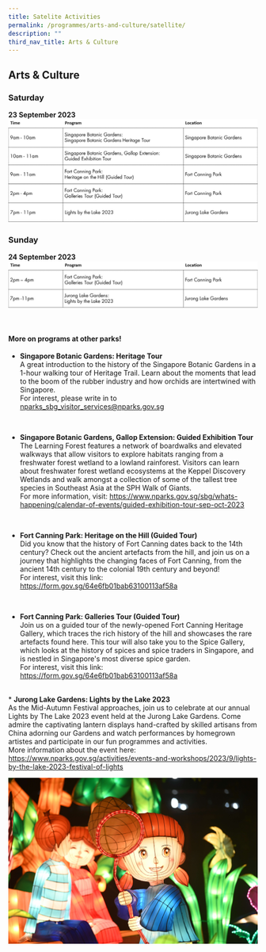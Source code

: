 ```yaml
---
title: Satelite Activities
permalink: /programmes/arts-and-culture/satellite/
description: ""
third_nav_title: Arts & Culture
---
```

## Arts &amp; Culture

### Saturday <br>
**23 September 2023**
![](/images/2%20a&amp;c_2.jpg)

### Sunday <br>
**24 September 2023**
![](/images/sun%20of%20a&amp;c.jpg)


<br>

#### More on programs at other parks!

* **Singapore Botanic Gardens: Heritage Tour** <br>
A great introduction to the history of the Singapore Botanic Gardens in a 1-hour walking tour of Heritage Trail. Learn about the moments that lead to the boom of the rubber industry and how orchids are intertwined with Singapore. <br> For interest, please write in to 
nparks_sbg_visitor_services@nparks.gov.sg

<br>

* **Singapore Botanic Gardens, Gallop Extension: Guided Exhibition Tour** <br>
The Learning Forest features a network of boardwalks and elevated walkways that allow visitors to explore habitats ranging from a freshwater forest wetland to a lowland rainforest. Visitors can learn about freshwater forest wetland ecosystems at the&nbsp;Keppel Discovery Wetlands&nbsp;and walk amongst a collection of some of the tallest tree species in Southeast Asia at the&nbsp;SPH Walk of Giants. <br> For more information, visit: https://www.nparks.gov.sg/sbg/whats-happening/calendar-of-events/guided-exhibition-tour-sep-oct-2023

<br>

* **Fort Canning Park: Heritage on the Hill (Guided Tour)** <br>
Did you know that the history of Fort Canning dates back to the 14th century? Check out the ancient artefacts from the hill, and join us on a journey that highlights the changing faces of Fort Canning, from the ancient 14th century to the colonial 19th century and beyond! <br> For interest, visit this link: https://form.gov.sg/64e6fb01bab63100113af58a

<br>

* **Fort Canning Park: Galleries Tour (Guided Tour)** <br>
Join us on a guided tour of the newly-opened Fort Canning Heritage Gallery, which traces the rich history of the hill and showcases the rare artefacts found here. This tour will also take you to the Spice Gallery, which looks at the history of spices and spice traders in Singapore, and is nestled in Singapore's most diverse spice garden. <br> For interest, visit this link: https://form.gov.sg/64e6fb01bab63100113af58a

<br> * **Jurong Lake Gardens: Lights by the Lake 2023** <br>
As the Mid-Autumn Festival approaches, join us to celebrate at our annual Lights by The Lake 2023 event held at the Jurong Lake Gardens. Come admire the captivating lantern displays hand-crafted by skilled artisans from China adorning our Gardens and watch performances by homegrown artistes and participate in our fun programmes and activities. <br> More information about the event here: https://www.nparks.gov.sg/activities/events-and-workshops/2023/9/lights-by-the-lake-2023-festival-of-lights

![Lights by the Lake](/images/lights%20by%20the%20lake.jfif)